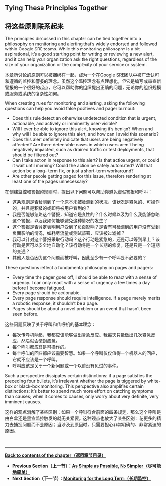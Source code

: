## **Tying These Principles Together**

## **将这些原则联系起来**

The principles discussed in this chapter can be tied together into a philosophy on monitoring and alerting that’s widely endorsed and followed within Google SRE teams. While this monitoring philosophy is a bit aspirational, it’s a good starting point for writing or reviewing a new alert, and it can help your organization ask the right questions, regardless of the size of your organization or the complexity of your service or system.

本章所讨论的原则可以被捆绑在一起，成为一个在Google SRE团队中被广泛认可和遵循的监控和警报的理念。虽然这个监控理念有点理想化，但它是编写或审查新警报的一个很好的起点，它可以帮助你的组织提出正确的问题，无论你的组织规模或服务或系统的复杂性如何。

When creating rules for monitoring and alerting, asking the following questions can help you avoid false positives and pager burnout:

* Does this rule detect an otherwise undetected condition that is urgent, actionable, and actively or imminently user-visible?
* Will I ever be able to ignore this alert, knowing it’s benign? When and why will I be able to ignore this alert, and how can I avoid this scenario?
* Does this alert definitely indicate that users are being negatively affected? Are there detectable cases in which users aren’t being negatively impacted, such as drained traffic or test deployments, that should be filtered out?
* Can I take action in response to this alert? Is that action urgent, or could it wait until morning? Could the action be safely automated? Will that action be a long- term fix, or just a short-term workaround?
* Are other people getting paged for this issue, therefore rendering at least one of the pages unnecessary?

在创建监控和警报的规则时，提出以下问题可以帮助你避免虚假警报和呼叫：

* 这条规则是否检测到了一个原本未被检测到的状况，该状况是紧急的、可操作的，并且是积极的或即将被用户看到的？
* 我是否能够忽略这个警报，知道它是良性的？什么时候以及为什么我能够忽略这个警报，以及我如何能够避免这种情况的发生？
* 这个警报是否肯定表明用户受到了负面影响？是否有可检测到的用户没有受到负面影响的情况，如耗尽流量或测试部署，应该被过滤掉？
* 我可以针对这个警报采取行动吗？这个行动是紧急的，还是可以等到早上？该行动是否可以安全地自动化？该行动将是一个长期的修复，还是只是一个短期的变通？
* 其他人是否因为这个问题而被呼叫，因此至少有一个呼叫是不必要的？

These questions reflect a fundamental philosophy on pages and pagers:

* Every time the pager goes off, I should be able to react with a sense of urgency. I can only react with a sense of urgency a few times a day before I become fatigued.
* Every page should be actionable.
* Every page response should require intelligence. If a page merely merits a robotic response, it shouldn’t be a page.
* Pages should be about a novel problem or an event that hasn’t been seen before.

这些问题反映了关于呼叫和传呼机的基本理念：

* 每次传呼机响起，我都应该能够做出紧急反应。我每天只能做出几次紧急反应，然后就会感到疲惫。
* 每个呼叫都应该是可操作的。
* 每个呼叫的回应都应该需要智慧。如果一个呼叫仅仅值得一个机器人的回应，它就不应该是一个呼叫。
* 呼叫应该是关于一个新问题或一个以前没有见过的事件。

Such a perspective dissipates certain distinctions: if a page satisfies the preceding four bullets, it’s irrelevant whether the page is triggered by white-box or black-box monitoring. This perspective also amplifies certain distinctions: it’s better to spend much more effort on catching symptoms than causes; when it comes to causes, only worry about very definite, very imminent causes.

这样的观点消解了某些区别：如果一个呼叫符合前面的四条规定，那么这个呼叫是由白盒还是黑盒监控触发的就无关紧要。这种观点也放大了某些区别：花更多的精力去捕捉问题而不是原因；当涉及到原因时，只需要担心非常明确的、非常紧迫的原因。

<br>

---

**[Back to contents of the chapter（返回章节目录）](monitoring_distributed_systems.md)**

* **Previous Section（上一节）：[As Simple as Possible, No Simpler（尽可能地简单）](as_simple_as_possible.md)**
* **Next Section（下一节）：[Monitoring for the Long Term（长期监控）](monitoring_for_the_long_term.md)**

